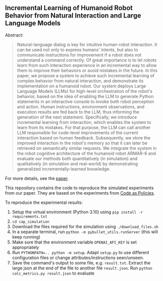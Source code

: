## Incremental Learning of Humanoid Robot Behavior from Natural Interaction and Large Language Models

Abstract:

> Natural-language dialog is key for intuitive human-robot interaction. It can be used not only to express humans'
> intents, but also to communicate instructions for improvement if a robot does not understand a command correctly. Of
> great importance is to let robots learn from such interaction experience in an incremental way to allow them to improve
> their behaviors or avoid mistakes in the future. In this paper, we propose a system to achieve such incremental learning
> of complex behavior from natural interaction, and demonstrate its implementation on a humanoid robot. Our system deploys
> Large Language Models (LLMs) for high-level orchestration of the robot's behavior, based on the idea of enabling the LLM
> to generate Python statements in an interactive console to invoke both robot perception and action. Human instructions,
> environment observations, and execution results are fed back to the LLM, thus informing the generation of the next
> statement. Specifically, we introduce incremental learning from interaction, which enables the system to learn from its
> mistakes. For that purpose, the LLM can call another LLM responsible for code-level improvements of the current
> interaction based on human feedback. Subsequently, we store the improved interaction in the robot's memory so that it
> can later be retrieved on semantically similar requests. We integrate the system in the robot cognitive architecture of
> the humanoid robot ARMAR-6 and evaluate our methods both quantitatively (in simulation) and qualitatively (in simulation
> and real-world) by demonstrating generalized incrementally-learned knowledge.

For more details, see the [paper](https://arxiv.org/abs/2309.04316).

This repository contains the code to reproduce the simulated experiments from our paper. 
They are based on the experiments from
[Code as Policies](https://github.com/google-research/google-research/tree/master/code_as_policies).

To reproduce the experimental results:

1. Setup the virtual environment (Python 3.10) using `pip install -r requirements.txt`
2. `cd cap_simulation`
3. Download the files required for the simulation using `./download_files.sh`
4. In a separate terminal, run `python -m pybullet_utils.runServer` (this will keep running)
5. Make sure that the environment variable `OPENAI_API_KEY` is set appropriately
6. Run `PYTHONPATH=.. python -m setup`. Adapt `setup.py` to use different configuration files or change
   attributes/instructions seen/unseen.
7. Save the command's output to some file, e.g. `result.txt`. Extract the large json at the end of the file to another
   file `result.json`. Run `python calc_metrics.py result.json` to evaluate


